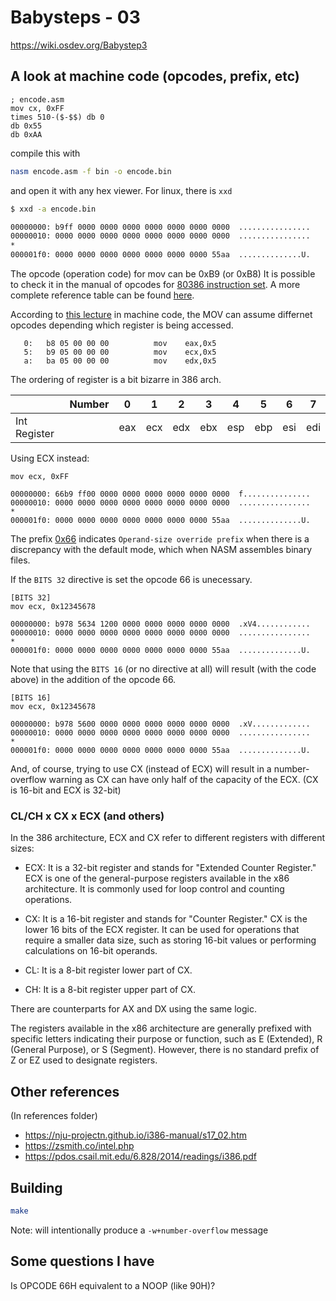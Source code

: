 # Babysteps - 03

https://wiki.osdev.org/Babystep3

## A look at machine code (opcodes, prefix, etc) 

```assembly
; encode.asm
mov cx, 0xFF
times 510-($-$$) db 0
db 0x55
db 0xAA
```

compile this with
```bash
nasm encode.asm -f bin -o encode.bin
```

and open it with any hex viewer. For linux, there is `xxd`

```bash
$ xxd -a encode.bin

00000000: b9ff 0000 0000 0000 0000 0000 0000 0000  ................
00000010: 0000 0000 0000 0000 0000 0000 0000 0000  ................
*
000001f0: 0000 0000 0000 0000 0000 0000 0000 55aa  ..............U.
```

The opcode (operation code) for mov can be 0xB9 (or 0xB8)
It is possible to check it in the manual of opcodes for [80386 instruction set](http://www.baldwin.cx/386htm/MOV.htm).
A more complete reference table can be found [here](http://ref.x86asm.net/coder32.html#xB8).

According to [this lecture](https://www.cs.uaf.edu/2016/fall/cs301/lecture/09_28_machinecode.html) in machine code, the MOV can assume differnet opcodes depending which register is being accessed.

```
   0:	b8 05 00 00 00       	mov    eax,0x5
   5:	b9 05 00 00 00       	mov    ecx,0x5
   a:	ba 05 00 00 00       	mov    edx,0x5
```

The  ordering of register is a bit bizarre in 386 arch.

|             | Number | 0    | 1    | 2    | 3    | 4    | 5    | 6    | 7    |
|-------------|--------|------|------|------|------|------|------|------|------|
| Int Register|        | eax  | ecx  | edx  | ebx  | esp  | ebp  | esi  | edi  |

Using ECX instead:

```assembly
mov ecx, 0xFF
```

```
00000000: 66b9 ff00 0000 0000 0000 0000 0000 0000  f...............
00000010: 0000 0000 0000 0000 0000 0000 0000 0000  ................
*
000001f0: 0000 0000 0000 0000 0000 0000 0000 55aa  ..............U.
```

The prefix [0x66](http://ref.x86asm.net/coder32.html#x66) indicates `Operand-size override prefix` when there is a discrepancy with the default mode, which when NASM assembles binary files. 

If  the `BITS 32` directive is set the opcode 66 is unecessary.

```assembly
[BITS 32]
mov ecx, 0x12345678
```

```
00000000: b978 5634 1200 0000 0000 0000 0000 0000  .xV4............
00000010: 0000 0000 0000 0000 0000 0000 0000 0000  ................
*
000001f0: 0000 0000 0000 0000 0000 0000 0000 55aa  ..............U.
```

Note that using the `BITS 16` (or no directive at all) will result (with the code above) in the addition of the opcode 66.

```assembly
[BITS 16]
mov ecx, 0x12345678
```

```
00000000: b978 5600 0000 0000 0000 0000 0000 0000  .xV.............
00000010: 0000 0000 0000 0000 0000 0000 0000 0000  ................
*
000001f0: 0000 0000 0000 0000 0000 0000 0000 55aa  ..............U.
```

And, of course, trying to use CX (instead of ECX) will result in a number-overflow warning as CX can have only half of the capacity of the ECX. (CX is 16-bit and ECX is 32-bit)


### CL/CH x CX x ECX (and others)
In the 386 architecture, ECX and CX refer to different registers with different sizes:

- ECX: It is a 32-bit register and stands for "Extended Counter Register." ECX is one of the general-purpose registers available in the x86 architecture. It is commonly used for loop control and counting operations.

- CX: It is a 16-bit register and stands for "Counter Register." CX is the lower 16 bits of the ECX register. It can be used for operations that require a smaller data size, such as storing 16-bit values or performing calculations on 16-bit operands.

- CL: It is a 8-bit register lower part of CX.
- CH: It is a 8-bit register upper part of CX.

There are counterparts for AX and DX using the same logic.

The registers available in the x86 architecture are generally prefixed with specific letters indicating their purpose or function, such as E (Extended), R (General Purpose), or S (Segment). However, there is no standard prefix of Z or EZ used to designate registers.


## Other references
(In references folder)
- https://nju-projectn.github.io/i386-manual/s17_02.htm
- https://zsmith.co/intel.php
- https://pdos.csail.mit.edu/6.828/2014/readings/i386.pdf

## Building

```bash
make
```
Note: will intentionally produce a `-w+number-overflow` message

## Some questions I have
Is OPCODE 66H equivalent to a NOOP (like 90H)?
